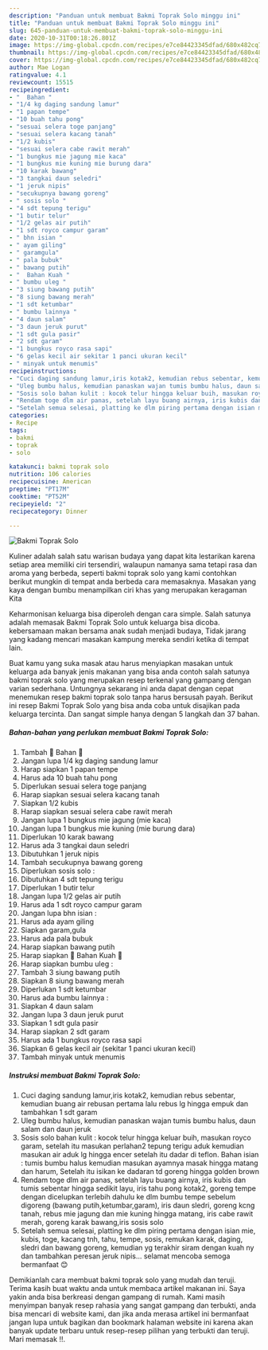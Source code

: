 ```yaml
---
description: "Panduan untuk membuat Bakmi Toprak Solo minggu ini"
title: "Panduan untuk membuat Bakmi Toprak Solo minggu ini"
slug: 645-panduan-untuk-membuat-bakmi-toprak-solo-minggu-ini
date: 2020-10-31T00:18:26.801Z
image: https://img-global.cpcdn.com/recipes/e7ce84423345dfad/680x482cq70/bakmi-toprak-solo-foto-resep-utama.jpg
thumbnail: https://img-global.cpcdn.com/recipes/e7ce84423345dfad/680x482cq70/bakmi-toprak-solo-foto-resep-utama.jpg
cover: https://img-global.cpcdn.com/recipes/e7ce84423345dfad/680x482cq70/bakmi-toprak-solo-foto-resep-utama.jpg
author: Mae Logan
ratingvalue: 4.1
reviewcount: 15515
recipeingredient:
- "  Bahan "
- "1/4 kg daging sandung lamur"
- "1 papan tempe"
- "10 buah tahu pong"
- "sesuai selera toge panjang"
- "sesuai selera kacang tanah"
- "1/2 kubis"
- "sesuai selera cabe rawit merah"
- "1 bungkus mie jagung mie kaca"
- "1 bungkus mie kuning mie burung dara"
- "10 karak bawang"
- "3 tangkai daun seledri"
- "1 jeruk nipis"
- "secukupnya bawang goreng"
- " sosis solo "
- "4 sdt tepung terigu"
- "1 butir telur"
- "1/2 gelas air putih"
- "1 sdt royco campur garam"
- " bhn isian "
- " ayam giling"
- " garamgula"
- " pala bubuk"
- " bawang putih"
- "  Bahan Kuah "
- " bumbu uleg "
- "3 siung bawang putih"
- "8 siung bawang merah"
- "1 sdt ketumbar"
- " bumbu lainnya "
- "4 daun salam"
- "3 daun jeruk purut"
- "1 sdt gula pasir"
- "2 sdt garam"
- "1 bungkus royco rasa sapi"
- "6 gelas kecil air sekitar 1 panci ukuran kecil"
- " minyak untuk menumis"
recipeinstructions:
- "Cuci daging sandung lamur,iris kotak2, kemudian rebus sebentar, kemudian buang air rebusan pertama lalu rebus lg hingga empuk dan tambahkan 1 sdt garam"
- "Uleg bumbu halus, kemudian panaskan wajan tumis bumbu halus, daun salam dan daun jeruk"
- "Sosis solo bahan kulit : kocok telur hingga keluar buih, masukan royco garam, setelah itu masukan perlahan2 tepung terigu aduk kemudian masukan air aduk lg hingga encer setelah itu dadar di teflon. Bahan isian : tumis bumbu halus kemudian masukan ayamnya masak hingga matang dan harum, Setelah itu isikan ke dadaran td goreng hingga golden brown"
- "Rendam toge dlm air panas, setelah layu buang airnya, iris kubis dan tumis sebentar hingga sedikit layu, iris tahu pong kotak2, goreng tempe dengan dicelupkan terlebih dahulu ke dlm bumbu tempe sebelum digoreng (bawang putih,ketumbar,garam), iris daun sledri, goreng kcng tanah, rebus mie jagung dan mie kuning hingga matang, iris cabe rawit merah, goreng karak bawang,iris sosis solo"
- "Setelah semua selesai, platting ke dlm piring pertama dengan isian mie, kubis, toge, kacang tnh, tahu, tempe, sosis, remukan karak, daging, sledri dan bawang goreng, kemudian yg terakhir siram dengan kuah ny dan tambahkan peresan jeruk nipis... selamat mencoba semoga bermanfaat 😊"
categories:
- Recipe
tags:
- bakmi
- toprak
- solo

katakunci: bakmi toprak solo 
nutrition: 106 calories
recipecuisine: American
preptime: "PT17M"
cooktime: "PT52M"
recipeyield: "2"
recipecategory: Dinner

---
```



![Bakmi Toprak Solo](https://img-global.cpcdn.com/recipes/e7ce84423345dfad/680x482cq70/bakmi-toprak-solo-foto-resep-utama.jpg)

Kuliner adalah salah satu warisan budaya yang dapat kita lestarikan karena setiap area memiliki ciri tersendiri, walaupun namanya sama tetapi rasa dan aroma yang berbeda, seperti bakmi toprak solo yang kami contohkan berikut mungkin di tempat anda berbeda cara memasaknya. Masakan yang kaya dengan bumbu menampilkan ciri khas yang merupakan keragaman Kita

Keharmonisan keluarga bisa diperoleh dengan cara simple. Salah satunya adalah memasak Bakmi Toprak Solo untuk keluarga bisa dicoba. kebersamaan makan bersama anak sudah menjadi budaya, Tidak jarang yang kadang mencari masakan kampung mereka sendiri ketika di tempat lain.



Buat kamu yang suka masak atau harus menyiapkan masakan untuk keluarga ada banyak jenis makanan yang bisa anda contoh salah satunya bakmi toprak solo yang merupakan resep terkenal yang gampang dengan varian sederhana. Untungnya sekarang ini anda dapat dengan cepat menemukan resep bakmi toprak solo tanpa harus bersusah payah.
Berikut ini resep Bakmi Toprak Solo yang bisa anda coba untuk disajikan pada keluarga tercinta. Dan sangat simple hanya dengan 5 langkah dan 37 bahan.


<!--inarticleads1-->

##### Bahan-bahan yang perlukan membuat Bakmi Toprak Solo:

1. Tambah  🌺 Bahan 🌺
1. Jangan lupa 1/4 kg daging sandung lamur
1. Harap siapkan 1 papan tempe
1. Harus ada 10 buah tahu pong
1. Diperlukan sesuai selera toge panjang
1. Harap siapkan sesuai selera kacang tanah
1. Siapkan 1/2 kubis
1. Harap siapkan sesuai selera cabe rawit merah
1. Jangan lupa 1 bungkus mie jagung (mie kaca)
1. Jangan lupa 1 bungkus mie kuning (mie burung dara)
1. Diperlukan 10 karak bawang
1. Harus ada 3 tangkai daun seledri
1. Dibutuhkan 1 jeruk nipis
1. Tambah secukupnya bawang goreng
1. Diperlukan  sosis solo :
1. Dibutuhkan 4 sdt tepung terigu
1. Diperlukan 1 butir telur
1. Jangan lupa 1/2 gelas air putih
1. Harus ada 1 sdt royco campur garam
1. Jangan lupa  bhn isian :
1. Harus ada  ayam giling
1. Siapkan  garam,gula
1. Harus ada  pala bubuk
1. Harap siapkan  bawang putih
1. Harap siapkan  🌺 Bahan Kuah 🌺
1. Harap siapkan  bumbu uleg :
1. Tambah 3 siung bawang putih
1. Siapkan 8 siung bawang merah
1. Diperlukan 1 sdt ketumbar
1. Harus ada  bumbu lainnya :
1. Siapkan 4 daun salam
1. Jangan lupa 3 daun jeruk purut
1. Siapkan 1 sdt gula pasir
1. Harap siapkan 2 sdt garam
1. Harus ada 1 bungkus royco rasa sapi
1. Siapkan 6 gelas kecil air (sekitar 1 panci ukuran kecil)
1. Tambah  minyak untuk menumis




<!--inarticleads2-->

##### Instruksi membuat  Bakmi Toprak Solo:

1. Cuci daging sandung lamur,iris kotak2, kemudian rebus sebentar, kemudian buang air rebusan pertama lalu rebus lg hingga empuk dan tambahkan 1 sdt garam
1. Uleg bumbu halus, kemudian panaskan wajan tumis bumbu halus, daun salam dan daun jeruk
1. Sosis solo bahan kulit : kocok telur hingga keluar buih, masukan royco garam, setelah itu masukan perlahan2 tepung terigu aduk kemudian masukan air aduk lg hingga encer setelah itu dadar di teflon. Bahan isian : tumis bumbu halus kemudian masukan ayamnya masak hingga matang dan harum, Setelah itu isikan ke dadaran td goreng hingga golden brown
1. Rendam toge dlm air panas, setelah layu buang airnya, iris kubis dan tumis sebentar hingga sedikit layu, iris tahu pong kotak2, goreng tempe dengan dicelupkan terlebih dahulu ke dlm bumbu tempe sebelum digoreng (bawang putih,ketumbar,garam), iris daun sledri, goreng kcng tanah, rebus mie jagung dan mie kuning hingga matang, iris cabe rawit merah, goreng karak bawang,iris sosis solo
1. Setelah semua selesai, platting ke dlm piring pertama dengan isian mie, kubis, toge, kacang tnh, tahu, tempe, sosis, remukan karak, daging, sledri dan bawang goreng, kemudian yg terakhir siram dengan kuah ny dan tambahkan peresan jeruk nipis... selamat mencoba semoga bermanfaat 😊




Demikianlah cara membuat bakmi toprak solo yang mudah dan teruji. Terima kasih buat waktu anda untuk membaca artikel makanan ini. Saya yakin anda bisa berkreasi dengan gampang di rumah. Kami masih menyimpan banyak resep rahasia yang sangat gampang dan terbukti, anda bisa mencari di website kami, dan jika anda merasa artikel ini bermanfaat jangan lupa untuk bagikan dan bookmark halaman website ini karena akan banyak update terbaru untuk resep-resep pilihan yang terbukti dan teruji. Mari memasak !!. 
